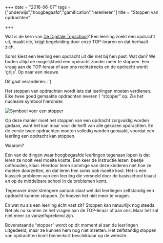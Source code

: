 +++
date = "2016-06-07"
tags = ["onderwijs","hoogbegaafd","gamification","lerenleren"]
title = "Stoppen van opdrachten"

+++

Wat is de kern van [De Digitale Topschool](https://www.dedigitaletopschool.nl/)? Een leerling zoekt een opdracht uit, maakt die, krijgt begeleiding door onze TOP-leraren en dat herhaalt zich.

Soms kiest een leerling een opdracht uit die niet bij hen past. Wat dan? We boden altijd de mogelijkheid een opdracht zonder meer te stoppen. Een vraag aan de TOP-leraar of aan ons rechtstreeks en de opdracht wordt ‘grijs’. Op naar een nieuwe.

Dit gaat veranderen. :’(

Het stoppen van opdrachten wordt iets dat leerlingen moeten verdienen. Elke twee goed gemaakte opdrachten leveren 1 “stopper” op. Zie het nucleaire symbool hieronder.

![Symbool voor een stopper](/img/tumblr_inline_o8e3srU72h1ts6u86_250.png.jpeg)

Op deze manier moet het stoppen van een opdracht zorgvuldig worden gedaan, want het kan maar voor de helft van alle gekozen opdrachten. En de eerste twee opdrachten moeten volledig worden gemaakt, voordat een leerling een opdracht kan stoppen.

Waarom?

Eén van de dingen waar hoogbegaafde leerlingen tegenaan lopen is dat leren ze nooit veel moeite kostte. Een keer de instructie lezen, beetje onthouden, klaar. Hierdoor leren sommige van deze kinderen niet hoe ze moeten doorzetten, en dat leren hen soms ook moeite kost. Het is een klassiek probleem van een leerling die versneld door de basisschool blaast en op de middelbare school in de problemen komt.

Tegenover deze strengere aanpak staat wel dat leerlingen zelfstandig een opdracht kunnen stoppen. Ze hoeven het niet meer te vragen.

En wat nu als een leerling écht vast zit? Stoppen kan natuurlijk nog steeds. Net als nu kunnen ze het vragen aan de TOP-leraar of aan ons. Maar het zal niet meer zo vanzelfsprekend zijn.

Bovenstaande “stopper” wordt op dit moment al aan de leerlingen uitgedeeld, maar ze kunnen hem nog niet inzetten. Het zelfstandig stoppen van opdrachten komt binnenkort beschikbaar op de website.
